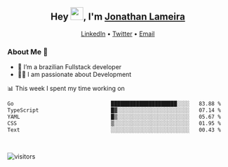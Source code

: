 <h2 align="center">Hey <img src="https://github.com/TheDudeThatCode/TheDudeThatCode/blob/master/Assets/Hi.gif" width="29">, I'm <a href="https://www.linkedin.com/in/jonathanlameira/">Jonathan Lameira</a></h2>
<p align="center">
  <a href="https://www.linkedin.com/in/jonathanlameira/">LinkedIn</a> •
  <a href="https://twitter.com/jlameira">Twitter</a> •
  <a href="mailto:jlameira@gmail.com">Email</a>
</p>

### About Me 🚀
- 🌱  I’m a brazilian Fullstack developer</br>
- 👨‍💻  I am passionate about Development</br>

<!-- ![Jonathan Lameira github stats](https://github-readme-stats.vercel.app/api?username=jlameirameli&show_icons=true&hide_border=true)&nbsp;&nbsp; -->

📊 This week I spent my time working on
<!--START_SECTION:waka-->

```txt
Go                               █████████████████████░░░░   83.88 %
TypeScript                       █▓░░░░░░░░░░░░░░░░░░░░░░░   07.14 %
YAML                             █▒░░░░░░░░░░░░░░░░░░░░░░░   05.67 %
CSS                              ▒░░░░░░░░░░░░░░░░░░░░░░░░   01.95 %
Text                             ░░░░░░░░░░░░░░░░░░░░░░░░░   00.43 %
```

<!--END_SECTION:waka-->

<br />

![visitors](https://visitor-badge.laobi.icu/badge?page_id=jlameira.jlameira)
